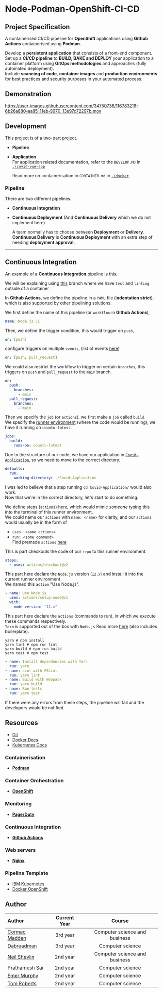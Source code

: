 # Node-Podman-OpenShift-CI-CD

## Project Specification

A containerised CI/CD pipeline for **OpenShift** applications using **Github Actions** containerised using **Podman**.

Develop a **persistent application** that consists of a front-end component.  
Set up a **CI/CD pipeline** to **BUILD, BAKE and DEPLOY** your application to a container platform using **GitOps methodologies** and approaches (fully automated deployment).  
Include **scanning of code**, **container images** and **production environments** for best practices and security purposes in your automated process.

## Demonstration

https://user-images.githubusercontent.com/34750736/116783216-6b26a880-aa85-11eb-9970-13e97c72297b.mov

## Development

This project is of a two-part project.

- **Pipeline**
- **Application**  
  For application related documentation, refer to the `DEVELOP.MD` in [`.\covid-vue-app`](https://github.com/dabreadman/Node-Podman-OpenShift-CI-CD/tree/main/covid-vue-app)

  Read more on containerisation in `CONTAINER.md` in [`.\docker`](https://github.com/dabreadman/Node-Podman-OpenShift-CI-CD/tree/main/covid-vue-app/docker).

### Pipeline

There are two different pipelines.

- **Continuous Integration**
- **Continuous Deployment**
  (And **Continuous Delivery** which we do not implement here)  
  
  A team normally has to choose between **Deployment** or **Delivery**.  
  **Continuous Delivery** is **Continuous Deployment** with an extra step of needing **deployment approval**.

---

## Continuous Integration

An example of a **Continuous Integration** pipeline is [this](https://github.com/dabreadman/Node-Podman-OpenShift-CI-CD/blob/3d502434fd4edbf433f45945ca151c0c91cd2994/.github/workflows/node.js.yml).

We will be explaining using [this](https://github.com/dabreadman/Node-Podman-OpenShift-CI-CD/tree/3d502434fd4edbf433f45945ca151c0c91cd2994) branch where we have `test` and `linting` outside of a container.

In **Github Actions**, we define the pipeline in a `YAML` file (**indentation strict**), which is also supported by other pipelining solutions.

We first define the name of this pipeline (or `workflow` in **Github Actions**),

```yaml
name: Node.js CI
```

Then, we define the trigger condition, this would trigger on `push`,

```yaml
on: [push]
```

configure triggers on multiple `events`, (list of events [here](https://docs.github.com/en/actions/reference/events-that-trigger-workflows))

```yaml
on: [push, pull_request]
```

We could also restrict the workflow to trigger on certain `branches`, this triggers on `push` and `pull_request` to the `main` branch.

```yaml
on:
  push:
    branches:
      - main
  pull_request:
    branches:
      - main
```

Then we specify the `job` (or `actions`), we first make a `job` called `build`.  
We specify the [runner environment](https://docs.github.com/en/actions/reference/workflow-syntax-for-github-actions#jobsjob_idruns-on) (where the code would be running), we have it running on `ubuntu-latest`.

```yaml
jobs:
  build:
    runs-on: ubuntu-latest
```

Due to the structure of our code, we have our application in [`Covid-Application`](https://github.com/dabreadman/Node-Podman-OpenShift-CI-CD/tree/3d502434fd4edbf433f45945ca151c0c91cd2994/Covid-Application), so we need to move to the correct directory.

```yaml
defaults:
  run:
    working-directory: ./Covid-Application
```

I was led to believe that a step running `cd Covid-Application/` would also work.  
Now that we're in the correct directory, let's start to do something.

We define steps (`actions`) here, which would mimic _someone_ typing this into the terminal of this runner environment.  
We could name our `actions` with `name: <name>` for clarity, and our `actions` would usually be in the form of

- `uses: <some actions>`
- `run: <some command>`  
  Find premade `actions` [here](https://github.com/marketplace/actions)

This is part checkouts the code of our `repo` to this runner environment.

```yaml
steps:
  - uses: actions/checkout@v2
```

This part here declare the `Node.js` version (`12.x`) and install it into the current runner environment.  
We named this `action` "Use Node.js".

```yaml
- name: Use Node.js
  uses: actions/setup-node@v1
  with:
    node-version: "12.x"
```

This part here declare the `actions` (commands to run), in which we execute these commands respectively.  
`Yarn` is supported out of the box with `Node.js`
Read more [here](https://docs.github.com/en/actions/guides/building-and-testing-nodejs) (also includes boilerplate).

```shell
yarn # npm install
yarn lint # npm run lint
yarn build # npm run build
yarn test # npm test
```

```yaml
- name: Install dependencies with Yarn
  run: yarn
- name: Lint with ESLint
  run: yarn lint
- name: Build with Webpack
  run: yarn build
- name: Run tests
  run: yarn test
```

If there were any errors from these steps, the pipeline will fail and the developers would be notified.

## Resources

- [Git](https://git-scm.com/book/en/v2)
- [Docker Docs](https://docs.docker.com/)
- [Kubernetes Docs](https://www.docker.com/products/kubernetes)

### Containerisation

- **[Podman](https://podman.io/)**

### Container Orchestration

- **[OpenShift](https://www.openshift.com/)**

### Monitoring

- **[PagerDuty](https://www.pagerduty.com/)**

### Continuous Integration

- **[Github Actions](https://docs.github.com/en/actions)**

### Web servers

- **[Nginx](https://www.nginx.com/)**

### Pipeline Template

- [IBM Kubernetes](https://github.com/actions/starter-workflows/blob/c59b62dee0eae1f9f368b7011cf05c2fc42cf084/ci/ibm.yml)
- [Docker OpenShift](https://github.com/actions/starter-workflows/blob/c59b62dee0eae1f9f368b7011cf05c2fc42cf084/ci/openshift.yml)

## Author

| Author                                           | Current Year |            Course             |
| :----------------------------------------------- | :----------: | :---------------------------: |
| [Cormac Madden](https://github.com/cormacmadden) |   3rd year   | Computer science and business |
| [Dabreadman](https://github.com/dabreadman)      |   3rd year   |       Computer science        |
| [Neil Shevlin](https://github.com/neilshevlin)   |   2nd year   | Computer science and business |
| [Prathamesh Sai](https://github.com/saisankp)    |   2nd year   |       Computer science        |
| [Emer Murphy](https://github.com/emer289)        |   2nd year   |       Computer science        |
| [Tom Roberts](https://github.com/tomroberts201)  |   2nd year   |       Computer science        |
